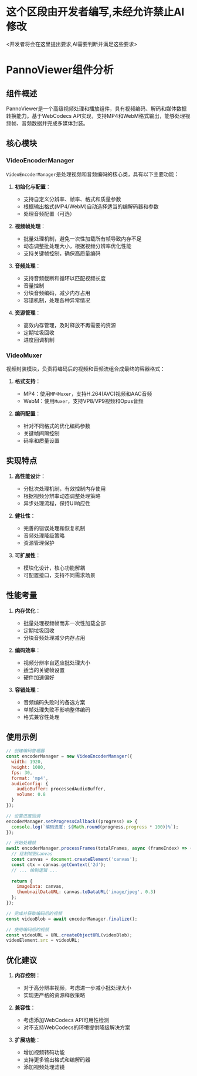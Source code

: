 # 这个区段由开发者编写,未经允许禁止AI修改
<开发者将会在这里提出要求,AI需要判断并满足这些要求>

# PannoViewer组件分析

## 组件概述
PannoViewer是一个高级视频处理和播放组件，具有视频编码、解码和媒体数据转换能力。基于WebCodecs API实现，支持MP4和WebM格式输出，能够处理视频帧、音频数据并完成多媒体封装。

## 核心模块

### VideoEncoderManager
`VideoEncoderManager`是处理视频和音频编码的核心类，具有以下主要功能：

1. **初始化与配置**：
   - 支持自定义分辨率、帧率、格式和质量参数
   - 根据输出格式(MP4/WebM)自动选择适当的编解码器和参数
   - 处理音频配置（可选）

2. **视频帧处理**：
   - 批量处理机制，避免一次性加载所有帧导致内存不足
   - 动态调整批处理大小，根据视频分辨率优化性能
   - 支持关键帧控制，确保高质量编码

3. **音频处理**：
   - 支持音频截断和循环以匹配视频长度
   - 音量控制
   - 分块音频编码，减少内存占用
   - 容错机制，处理各种异常情况

4. **资源管理**：
   - 高效内存管理，及时释放不再需要的资源
   - 定期垃圾回收
   - 进度回调机制

### VideoMuxer
视频封装模块，负责将编码后的视频和音频流组合成最终的容器格式：

1. **格式支持**：
   - MP4：使用`MP4Muxer`，支持H.264(AVC)视频和AAC音频
   - WebM：使用`Muxer`，支持VP8/VP9视频和Opus音频

2. **编码配置**：
   - 针对不同格式的优化编码参数
   - 关键帧间隔控制
   - 码率和质量设置

## 实现特点

1. **高性能设计**：
   - 分批次处理机制，有效控制内存使用
   - 根据视频分辨率动态调整处理策略
   - 异步处理流程，保持UI响应性

2. **健壮性**：
   - 完善的错误处理和恢复机制
   - 音频处理降级策略
   - 资源管理保护

3. **可扩展性**：
   - 模块化设计，核心功能解耦
   - 可配置接口，支持不同需求场景

## 性能考量

1. **内存优化**：
   - 批量处理视频帧而非一次性加载全部
   - 定期垃圾回收
   - 分块音频处理减少内存占用

2. **编码效率**：
   - 视频分辨率自适应批处理大小
   - 适当的关键帧设置
   - 硬件加速偏好

3. **容错处理**：
   - 音频编码失败时的备选方案
   - 单帧处理失败不影响整体编码
   - 格式兼容性处理

## 使用示例

```js
// 创建编码管理器
const encoderManager = new VideoEncoderManager({
  width: 1920,
  height: 1080,
  fps: 30,
  format: 'mp4',
  audioConfig: {
    audioBuffer: processedAudioBuffer,
    volume: 0.8
  }
});

// 设置进度回调
encoderManager.setProgressCallback((progress) => {
  console.log(`编码进度: ${Math.round(progress.progress * 100)}%`);
});

// 开始处理帧
await encoderManager.processFrames(totalFrames, async (frameIndex) => {
  // 绘制帧到canvas
  const canvas = document.createElement('canvas');
  const ctx = canvas.getContext('2d');
  // ... 绘制逻辑 ...
  
  return {
    imageData: canvas,
    thumbnailDataURL: canvas.toDataURL('image/jpeg', 0.3)
  };
});

// 完成并获取编码后的视频
const videoBlob = await encoderManager.finalize();

// 使用编码后的视频
const videoURL = URL.createObjectURL(videoBlob);
videoElement.src = videoURL;
```

## 优化建议

1. **内存控制**：
   - 对于高分辨率视频，考虑进一步减小批处理大小
   - 实现更严格的资源释放策略

2. **兼容性**：
   - 考虑添加WebCodecs API可用性检测
   - 对不支持WebCodecs的环境提供降级解决方案

3. **扩展功能**：
   - 增加视频转码功能
   - 支持更多输出格式和编解码器
   - 添加视频处理滤镜 